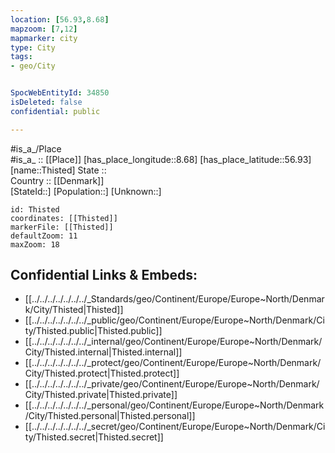 ```yaml
---
location: [56.93,8.68] 
mapzoom: [7,12] 
mapmarker: city 
type: City
tags:
- geo/City


SpocWebEntityId: 34850
isDeleted: false
confidential: public

---
```

#is_a_/Place  
#is_a_ :: [[Place]] 
[has_place_longitude::8.68] 
[has_place_latitude::56.93] 
[name::Thisted] 
State ::  
Country :: [[Denmark]]  
[StateId::] 
[Population::] 
[Unknown::] 


```leaflet
id: Thisted
coordinates: [[Thisted]] 
markerFile: [[Thisted]] 
defaultZoom: 11 
maxZoom: 18
```


## Confidential Links & Embeds: 
- [[../../../../../../../_Standards/geo/Continent/Europe/Europe~North/Denmark/City/Thisted|Thisted]] 
- [[../../../../../../../_public/geo/Continent/Europe/Europe~North/Denmark/City/Thisted.public|Thisted.public]] 
- [[../../../../../../../_internal/geo/Continent/Europe/Europe~North/Denmark/City/Thisted.internal|Thisted.internal]] 
- [[../../../../../../../_protect/geo/Continent/Europe/Europe~North/Denmark/City/Thisted.protect|Thisted.protect]] 
- [[../../../../../../../_private/geo/Continent/Europe/Europe~North/Denmark/City/Thisted.private|Thisted.private]] 
- [[../../../../../../../_personal/geo/Continent/Europe/Europe~North/Denmark/City/Thisted.personal|Thisted.personal]] 
- [[../../../../../../../_secret/geo/Continent/Europe/Europe~North/Denmark/City/Thisted.secret|Thisted.secret]] 
